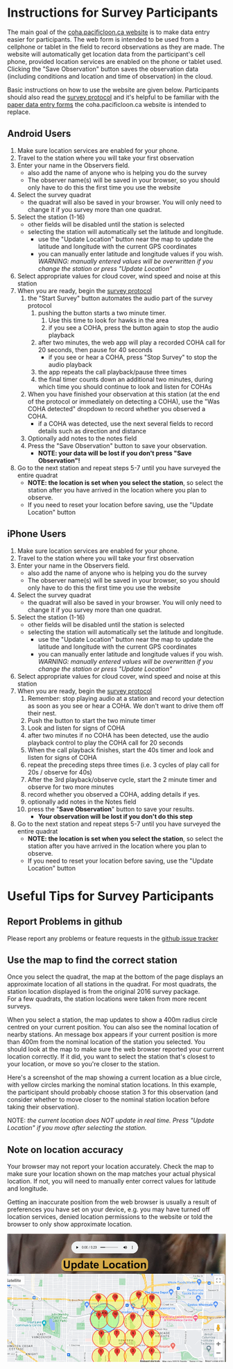 # Instructions for Survey Participants
The main goal of the [coha.pacificloon.ca website](https://coha.pacificloon.ca) is to make data entry easier 
for participants. 
The web form is intended to be used from a cellphone or tablet in the field to 
record observations as they are made.  The website will automatically get location data from the participant's cell 
phone, provided location services are enabled on the phone or tablet used.  Clicking the "Save Observation" button
saves the observation data (including conditions and location and time of observation) in the cloud.

Basic instructions on how to use the website are given below.  Participants should also read the 
[survey protocol](http://wildresearch.ca/wp-content/uploads/2017/03/Coopers-Hawk-in-the-City-Survey-Protocol.pdf)
and it's helpful to be familiar with the 
[paper data entry forms](http://wildresearch.ca/wp-content/uploads/2017/03/Coopers-Hawk-in-the-City-DataForm_v2.pdf)
the coha.pacificloon.ca website is intended to replace.

## Android Users

1. Make sure location services are enabled for your phone.
2. Travel to the station where you will take your first observation
3. Enter your name in the Observers field.
   - also add the name of anyone who is helping you do the survey
   - The observer name(s) will be saved in your browser, so you should only have to do this the first time you use the website
4. Select the survey quadrat
   - the quadrat will also be saved in your browser.  You will only need to change it if you survey more than one quadrat.
5. Select the station (1-16)
   - other fields will be disabled until the station is selected
   - selecting the station will automatically set the latitude and longitude.  
     - use the "Update Location" button near the map to update the latitude and longitude with the current GPS coordinates
     - you can manually enter latitude and longitude values if you wish.  *WARNING: manually entered values will be overwritten if you change the station or press "Update Location"*
6. Select appropriate values for cloud cover, wind speed and noise at this station 
7. When you are ready, begin the [survey protocol](http://wildresearch.ca/wp-content/uploads/2017/03/Coopers-Hawk-in-the-City-Survey-Protocol.pdf)
   1. the "Start Survey" button automates the audio part of the survey protocol
      1. pushing the button starts a two minute timer.  
         1. Use this time to look for hawks in the area
         2. if you see a COHA, press the button again to stop the audio playback
      2. after two minutes, the web app will play a recorded COHA call for 20 seconds, then pause for 40 seconds
         - if you see or hear a COHA, press "Stop Survey" to stop the audio playback
      3. the app repeats the call playback/pause three times
      4. the final timer counts down an additional two minutes, during which time you should continue to look and listen for COHAs
   2. When you have finished your observation at this station (at the end of the protocol or immediately on detecting a COHA), use the "Was COHA detected" dropdown to record whether you observed a COHA.
      - if a COHA was detected, use the next several fields to record details such as direction and distance
   3. Optionally add notes to the notes field
   4. Press the "Save Observation" button to save your observation.
      - **NOTE: your data will be lost if you don't press "Save Observation"!**
8. Go to the next station and repeat steps 5-7 until you have surveyed the entire quadrat
   - **NOTE: the location is set when you select the station**, so select the station after you have arrived in the location where you plan to observe.
   - If you need to reset your location before saving, use the "Update Location" button

## iPhone Users

1. Make sure location services are enabled for your phone.
2. Travel to the station where you will take your first observation
3. Enter your name in the Observers field.
   - also add the name of anyone who is helping you do the survey
   - The observer name(s) will be saved in your browser, so you should only have to do this the first time you use the website
4. Select the survey quadrat
   - the quadrat will also be saved in your browser.  You will only need to change it if you survey more than one quadrat.
5. Select the station (1-16)
   - other fields will be disabled until the station is selected
   - selecting the station will automatically set the latitude and longitude.  
     - use the "Update Location" button near the map to update the latitude and longitude with the current GPS coordinates
     - you can manually enter latitude and longitude values if you wish.  *WARNING: manually entered values will be overwritten if you change the station or press "Update Location"*
6. Select appropriate values for cloud cover, wind speed and noise at this station 
7. When you are ready, begin the [survey protocol](http://wildresearch.ca/wp-content/uploads/2017/03/Coopers-Hawk-in-the-City-Survey-Protocol.pdf)
   1. Remember: stop playing audio at a station and record your detection as soon as you see or hear a COHA.  We don't want to drive them off their nest.
   2. Push the button to start the two minute timer 
   3. Look and listen for signs of COHA
   4. after two minutes if no COHA has been detected, use the audio playback control to play the COHA call for 20 seconds
   5. When the call playback finishes, start the 40s timer and look and listen for signs of COHA
   6. repeat the preceding steps three times (i.e. 3 cycles of play call for 20s / observe for 40s)
   7. After the 3rd playback/observe cycle, start the 2 minute timer and observe for two more minutes
   8. record whether you observed a COHA, adding details if yes.
   9. optionally add notes in the Notes field
   10. press the "**Save Observation**" button to save your results.  
       - **Your observation will be lost if you don't do this step**
8. Go to the next station and repeat steps 5-7 until you have surveyed the entire quadrat
   - **NOTE: the location is set when you select the station**, so select the station after you have arrived in the location where you plan to observe.
   - If you need to reset your location before saving, use the "Update Location" button

# Useful Tips for Survey Participants
## Report Problems in github
Please report any problems or feature requests in the 
[github issue tracker](https://github.com/commonloon/coha-gcloud/issues)

## Use the map to find the correct station
Once you select the quadrat, the map at the bottom of the page displays an approximate location of all stations in 
the quadrat.  For most quadrats, the station location displayed is from the original 2016 survey package.  
For a few quadrats, the station locations were taken from more recent surveys.

When you select a station, the map updates to show a 400m radius circle centred on your current position.
You can also see the nominal location of nearby stations.  An message box appears if your current position is more than 
400m from the nominal location of the station you selected.  You should look at the map to make sure the web
browser reported your current location correctly.  If it did, you want to select the station that's closest
to your location, or move so you're closer to the station. 

Here's a screenshot of the map showing a current location as a blue circle, with yellow circles marking the
nominal station locations.  In this example, the participant should probably choose station 3 for this observation
(and consider whether to move closer to the nominal station location before taking their observation).

NOTE: *the current location does NOT update in real time.  Press "Update Location" if you move after 
selecting the station.*

## Note on location accuracy

Your browser may not report your location accurately.  Check the map to make sure your location shown on the map
matches your actual physical location.  If not, you will need to manually enter correct values for 
latitude and longitude.

Getting an inaccurate position from the web browser is usually a result of preferences you have set on your device,
e.g. you may have turned off location services, denied location permissions to the website or told the browser to only
show approximate location. 

![map showing current location and nearby stations](https://github.com/commonloon/coha-gcloud/blob/main/static/map_demo.jpg?raw=true)

